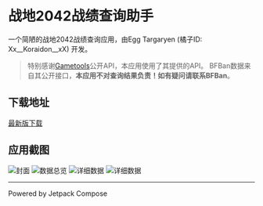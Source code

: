 # 战地2042战绩查询助手

一个简陋的战地2042战绩查询应用，由Egg Targaryen (橘子ID: Xx__Koraidon__xX) 开发。

> 特别感谢[Gametools](gametool.network)公开API，本应用使用了其提供的API。
> BFBan数据来自其公开接口，**本应用不对查询结果负责！如有疑问请联系BFBan**。

## 下载地址

[最新版下载](https://github.com/dzxrly/BF2042State/releases/latest)

## 应用截图

![封面](img/1.png)
![数据总览](img/2.png)
![详细数据](img/3.png)
![详细数据](img/4.png)


---

Powered by Jetpack Compose
